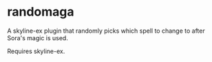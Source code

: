 # randomaga

A skyline-ex plugin that randomly picks which spell to change to after Sora's magic is used.

Requires skyline-ex.